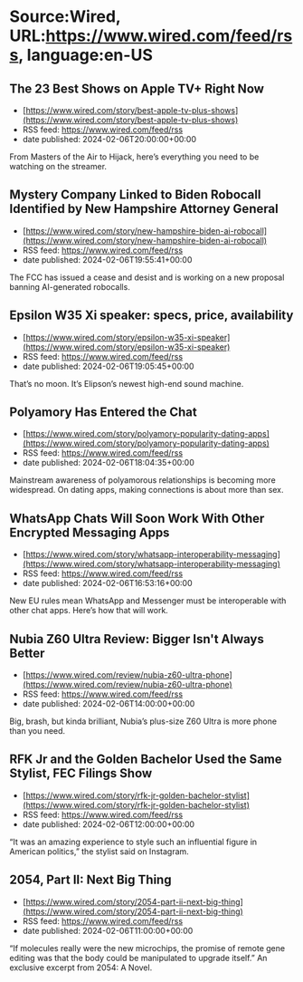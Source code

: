 # Source:Wired, URL:https://www.wired.com/feed/rss, language:en-US

## The 23 Best Shows on Apple TV+ Right Now
 - [https://www.wired.com/story/best-apple-tv-plus-shows](https://www.wired.com/story/best-apple-tv-plus-shows)
 - RSS feed: https://www.wired.com/feed/rss
 - date published: 2024-02-06T20:00:00+00:00

From Masters of the Air to Hijack, here’s everything you need to be watching on the streamer.

## Mystery Company Linked to Biden Robocall Identified by New Hampshire Attorney General
 - [https://www.wired.com/story/new-hampshire-biden-ai-robocall](https://www.wired.com/story/new-hampshire-biden-ai-robocall)
 - RSS feed: https://www.wired.com/feed/rss
 - date published: 2024-02-06T19:55:41+00:00

The FCC has issued a cease and desist and is working on a new proposal banning AI-generated robocalls.

## Epsilon W35 Xi speaker: specs, price, availability
 - [https://www.wired.com/story/epsilon-w35-xi-speaker](https://www.wired.com/story/epsilon-w35-xi-speaker)
 - RSS feed: https://www.wired.com/feed/rss
 - date published: 2024-02-06T19:05:45+00:00

That’s no moon. It’s Elipson’s newest high-end sound machine.

## Polyamory Has Entered the Chat
 - [https://www.wired.com/story/polyamory-popularity-dating-apps](https://www.wired.com/story/polyamory-popularity-dating-apps)
 - RSS feed: https://www.wired.com/feed/rss
 - date published: 2024-02-06T18:04:35+00:00

Mainstream awareness of polyamorous relationships is becoming more widespread. On dating apps, making connections is about more than sex.

## WhatsApp Chats Will Soon Work With Other Encrypted Messaging Apps
 - [https://www.wired.com/story/whatsapp-interoperability-messaging](https://www.wired.com/story/whatsapp-interoperability-messaging)
 - RSS feed: https://www.wired.com/feed/rss
 - date published: 2024-02-06T16:53:16+00:00

New EU rules mean WhatsApp and Messenger must be interoperable with other chat apps. Here’s how that will work.

## Nubia Z60 Ultra Review: Bigger Isn't Always Better
 - [https://www.wired.com/review/nubia-z60-ultra-phone](https://www.wired.com/review/nubia-z60-ultra-phone)
 - RSS feed: https://www.wired.com/feed/rss
 - date published: 2024-02-06T14:00:00+00:00

Big, brash, but kinda brilliant, Nubia’s plus-size Z60 Ultra is more phone than you need.

## RFK Jr and the Golden Bachelor Used the Same Stylist, FEC Filings Show
 - [https://www.wired.com/story/rfk-jr-golden-bachelor-stylist](https://www.wired.com/story/rfk-jr-golden-bachelor-stylist)
 - RSS feed: https://www.wired.com/feed/rss
 - date published: 2024-02-06T12:00:00+00:00

“It was an amazing experience to style such an influential figure in American politics,” the stylist said on Instagram.

## 2054, Part II: Next Big Thing
 - [https://www.wired.com/story/2054-part-ii-next-big-thing](https://www.wired.com/story/2054-part-ii-next-big-thing)
 - RSS feed: https://www.wired.com/feed/rss
 - date published: 2024-02-06T11:00:00+00:00

“If molecules really were the new microchips, the promise of remote gene editing was that the body could be manipulated to upgrade itself.” An exclusive excerpt from 2054: A Novel.

